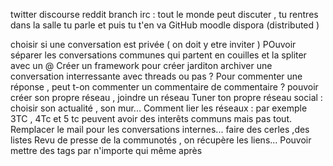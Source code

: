 twitter 
discourse
reddit
branch
irc : tout le monde peut discuter , tu rentres dans la salle tu parle et puis tu t'en va
GitHub
moodle
dispora (distributed )



choisir si une conversation est privée ( on doit y etre inviter )
POuvoir séparer les conversations communes qui partent en couilles et la spliter avec un @
Créer un framework pour créer jarditon
archiver une conversation interressante
avec threads ou pas ? Pour commenter une réponse , peut t-on commenter un commentaire de commentaire ?
pouvoir créer son propre réseau , joindre un réseau
Tuner ton propre réseau social : choisir son actualité , son mur...
Comment lier les réseaux : par exemple 3TC , 4Tc et 5 tc peuvent avoir des interêts communs mais pas tout.
Remplacer le mail pour les conversations internes...
faire des cerles ,des listes 
Revu de presse de la communotés , on récupère les liens...
Pouvoir mettre des tags par n'importe qui même après  
